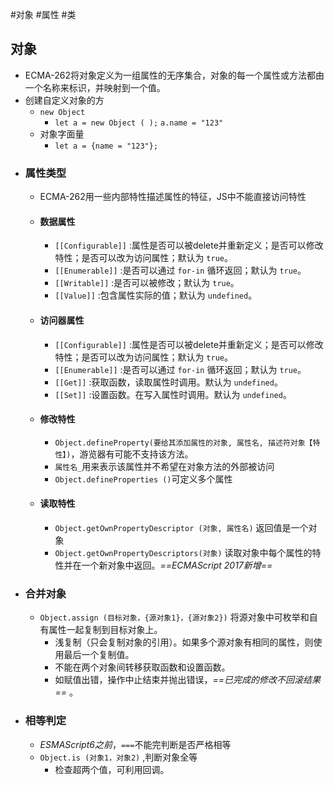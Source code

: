 #对象 #属性 #类
## 对象
- ECMA-262将对象定义为一组属性的无序集合，对象的每一个属性或方法都由一个名称来标识，并映射到一个值。
- 创建自定义对象的方
	- `new Object`
		- `let a = new Object ( );` `a.name = "123"`
	- 对象字面量
		- `let a = {name = "123"};`
- ### 属性类型
	- ECMA-262用一些内部特性描述属性的特征，JS中不能直接访问特性
	- #### 数据属性
		- `[[Configurable]]` :属性是否可以被delete并重新定义；是否可以修改特性；是否可以改为访问属性；默认为 `true`。
		- `[[Enumerable]]` :是否可以通过 `for-in` 循环返回；默认为 `true`。
		- `[[Writable]]` :是否可以被修改；默认为 `true`。
		- `[[Value]]` :包含属性实际的值；默认为 `undefined`。
	- #### 访问器属性
		- `[[Configurable]]` :属性是否可以被delete并重新定义；是否可以修改特性；是否可以改为访问属性；默认为 `true`。
		-  `[[Enumerable]]` :是否可以通过 `for-in` 循环返回；默认为 `true`。
		- `[[Get]]` :获取函数，读取属性时调用。默认为 `undefined`。
		- `[[Set]]` :设置函数。在写入属性时调用。默认为 `undefined`。
	- #### 修改特性
		- `Object.defineProperty(要给其添加属性的对象, 属性名, 描述符对象【特性】)`，游览器有可能不支持该方法。
		- `属性名_`用来表示该属性并不希望在对象方法的外部被访问
		- `Object.defineProperties ()`可定义多个属性
	- #### 读取特性
		- `Object.getOwnPropertyDescriptor (对象, 属性名)` 返回值是一个对象
		- `Object.getOwnPropertyDescriptors(对象)` 读取对象中每个属性的特性并在一个新对象中返回。*==ECMAScript 2017新增==*
- ### 合并对象
	- `Object.assign (目标对象，{源对象1}，{源对象2})` 将源对象中可枚举和自有属性一起复制到目标对象上。
		- 浅复制（只会复制对象的引用）。如果多个源对象有相同的属性，则使用最后一个复制值。
		- 不能在两个对象间转移获取函数和设置函数。
		- 如赋值出错，操作中止结束并抛出错误，*==已完成的修改不回滚结果==* 。
- ### 相等判定
	- *ESMAScript6之前*，`===`不能完判断是否严格相等
	- `Object.is (对象1，对象2)` ,判断对象全等
		- 检查超两个值，可利用回调。